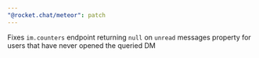 ```yaml
---
"@rocket.chat/meteor": patch
---
```


Fixes `im.counters` endpoint returning `null` on `unread` messages property for users that have never opened the queried DM
